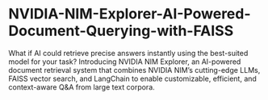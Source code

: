 # NVIDIA-NIM-Explorer-AI-Powered-Document-Querying-with-FAISS
What if AI could retrieve precise answers instantly using the best-suited model for your task?  Introducing NVIDIA NIM Explorer, an AI-powered document retrieval system that combines NVIDIA NIM’s cutting-edge LLMs, FAISS vector search, and LangChain to enable customizable, efficient, and context-aware Q&amp;A from large text corpora.
